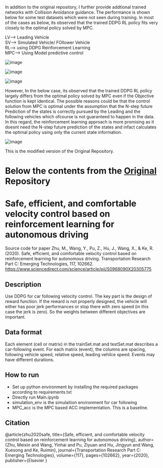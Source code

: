 In addition to the original repository, I further provide addtional trained networks with Collision Avoidance guidance. 
The performance is shown below for some test datasets which were not seen during training.
In most of the cases as below, its observed that the trained DDPG RL policy fits very closely to the optimal policy solved by MPC.

LV--> Leading Vehicle <br/>
SV--> Simulated Vehicle/ FOllower Vehicle <br/>
RL--> using DDPG Reinforcement Learning <br/>
MPC--> Using Model predictive control <br/>

![image](https://user-images.githubusercontent.com/83720464/147878177-0584e828-ccec-4bb0-b73a-d632bcc5ad67.png)

![image](https://user-images.githubusercontent.com/83720464/147878190-c573c5d1-7d57-4bcc-a456-69583d45c07c.png)

![image](https://user-images.githubusercontent.com/83720464/147878195-43143b3b-d012-4a16-8023-66640312cc0d.png)

However, In the below case, its observed that the trained DDPG RL policy largely differs from the optimal policy solved by MPC even if the Objective function is kept identical.
The possible reasons could be that the control solution from MPC is optimal under the assumption that the N-step future Prediction of the states is correctly pursued by the Leading and the following vehicles which ofcourse is not guaranteed to happen in the data. In this regard, the reinforcement learning approach is more promising as it doesnt need the N-step future prediction of the states and infact calculates the optimal policy using only the current state information. 

![image](https://user-images.githubusercontent.com/83720464/147878227-66a2d71d-1c97-41bd-abb4-a5131e4c9d4d.png)

This is the modified version of the Original Repository.

# Below the contents from the [Original](https://github.com/MeixinZhu/Velocity_control) Repository

# Safe, efficient, and comfortable velocity control based on reinforcement learning for autonomous driving
Source code for paper Zhu, M., Wang, Y., Pu, Z., Hu, J., Wang, X., & Ke, R. (2020). Safe, efficient, and comfortable velocity control based on reinforcement learning for autonomous driving. Transportation Research Part C: Emerging Technologies, 117, 102662. https://www.sciencedirect.com/science/article/pii/S0968090X20305775 

## Description
Use DDPG for car following velocity control. The key part is the design of reward function. If the reward is not properly designed, the vehicle will either has poor jerk performances or stop there with zero speed (in this case the jerk is zero). So the weights between different objectives are important.

## Data format
Each element (cell or matrix) in the trainSet.mat and testSet.mat describes a car-following event. For each matrix (event), the columns are spacing, following vehicle speed, relative speed, leading vehilce speed. Events may have different durations. 

## How to run
- Set up python environment by installing the required packages according to requirements.txt
- Directly run Main.ipynb
- simulation_env is the simulaition environment for car following
- MPC_acc is the MPC based ACC implementation. This is a baseline. 

## Citation 
@article{zhu2020safe,
  title={Safe, efficient, and comfortable velocity control based on reinforcement learning for autonomous driving},
  author={Zhu, Meixin and Wang, Yinhai and Pu, Ziyuan and Hu, Jingyun and Wang, Xuesong and Ke, Ruimin},
  journal={Transportation Research Part C: Emerging Technologies},
  volume={117},
  pages={102662},
  year={2020},
  publisher={Elsevier
}
